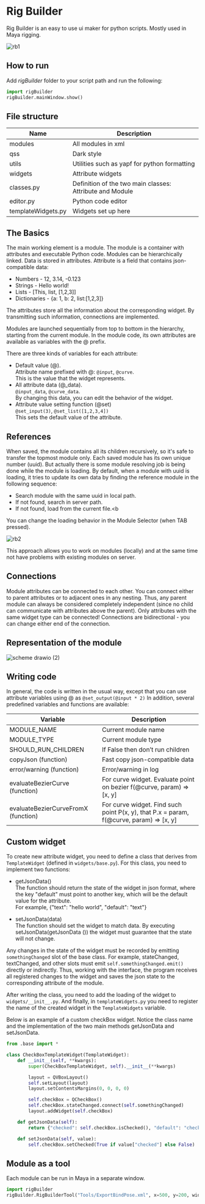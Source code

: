 # Rig Builder
Rig Builder is an easy to use ui maker for python scripts. Mostly used in Maya rigging.

![rb1](https://user-images.githubusercontent.com/9614751/159115306-4226af19-0d0a-4096-876c-f2180257b7f6.PNG)

## How to run
Add *rigBuilder* folder to your script path and run the following:
```python
import rigBuilder
rigBuilder.mainWindow.show() 
```

## File structure
| Name | Description |
| -- | -- |
|modules |All modules in xml |
|qss|Dark style |
|utils | Utilities such as yapf for python formatting |
|widgets | Attribute widgets|
|classes.py	| Definition of the two main classes: Attribute and Module|
|editor.py |	Python code editor|
|templateWidgets.py |	Widgets set up here|

## The Basics
The main working element is a module. The module is a container with attributes and executable Python code.
Modules can be hierarchically linked. Data is stored in attributes. Attribute is a field that contains json-compatible data:
* Numbers  -  12, 3.14, -0.123
* Strings  -  Hello world!
* Lists  -  [This, list, [1,2,3]]
* Dictionaries  -  {a: 1, b: 2, list:[1,2,3]}

The attributes store all the information about the corresponding widget. By transmitting such information, connections are implemented.

Modules are launched sequentially from top to bottom in the hierarchy, starting from the current module. In the module code, its own attributes are available as variables with the @ prefix.

There are three kinds of variables for each attribute:
* Default value (@).<br>
  Attribute name prefixed with @: `@input`, `@curve`.<br> 
  This is the value that the widget represents.
* All attribute data (@_data).<br>
  `@input_data`, `@curve_data`.<br>
  By changing this data, you can edit the behavior of the widget. 
* Attribute value setting function (@set) <br>
  `@set_input(3)`, `@set_list([1,2,3,4])`<br>
  This sets the default value of the attribute.

## References
When saved, the module contains all its children recursively, so it's safe to transfer the topmost module only. Each saved module has its own unique number (uuid).
But actually there is some module resolving job is being done while the module is loading. 
By default, when a module with uuid is loading, it tries to update its own data by finding the reference module in the following sequence:
* Search module with the same uuid in local path.
* If not found, search in server path.
* If not found, load from the current file.<b
                                              
You can change the loading behavior in the Module Selector (when TAB pressed). 

![rb2](https://user-images.githubusercontent.com/9614751/159116931-841fe887-438c-4110-bd41-ab9d4531c744.PNG)

This approach allows you to work on modules (locally) and at the same time not have problems with existing modules on server.
  
## Connections
Module attributes can be connected to each other. You can connect either to parent attributes or to adjacent ones in any nesting. Thus, any parent module can always be considered completely independent (since no child can communicate with attributes above the parent). Only attributes with the same widget type can be connected! Connections are bidirectional - you can change either end of the connection.

## Representation of the module

![scheme drawio (2)](https://user-images.githubusercontent.com/9614751/159116041-0eb5c6d9-ce91-41a6-959e-425a5fad063e.png)

## Writing code
In general, the code is written in the usual way, except that you can use attribute variables using @ as `@set_output(@input * 2)`
In addition, several predefined variables and functions are available:

| Variable | Description |
| -- | -- |
|MODULE_NAME |	Current module name |
|MODULE_TYPE |	Current module type |
|SHOULD_RUN_CHILDREN |	If False then don’t run children |
|copyJson (function) |	Fast copy json-compatible data |
|error/warning (function) |	Error/warning in log |
|evaluateBezierCurve (function) |	For curve widget. Evaluate point on bezier f(@curve, param) => [x, y] |
|evaluateBezierCurveFromX (function) |	For curve widget. Find such point P(x, y), that P.x = param, f(@curve, param) => [x, y] |

## Custom widget

To create new attribute widget, you need to define a class that derives from `TemplateWidget` (defined in `widgets/base.py`).
For this class, you need to implement two functions:
* getJsonData()<br>
  The function should return the state of the widget in json format, where the key "default" must point to another key, which will be the default value for the attribute.<br>
  For example, {"text": "hello world", "default": "text"}
  
* setJsonData(data)<br>
  The function should set the widget to match data.
  By executing setJsonData(getJsonData ()) the widget must guarantee that the state will not change.

Any changes in the state of the widget must be recorded by emitting `somethingChanged` slot of the base class. For example, stateChanged, textChanged, and other slots must emit `self.somethingChanged.emit()` directly or indirectly. Thus, working with the interface, the program receives all registered changes to the widget and saves the json state to the corresponding attribute of the module.

After writing the class, you need to add the loading of the widget to `widgets/__init__.py`.
And finally, in `templateWidgets.py` you need to register the name of the created widget in the `TemplateWidgets` variable.

Below is an example of a custom checkBox widget. Notice the class name and the implementation of the two main methods getJsonData and setJsonData.
```python
from .base import *

class CheckBoxTemplateWidget(TemplateWidget):
    def __init__(self, **kwargs):
        super(CheckBoxTemplateWidget, self).__init__(**kwargs)

        layout = QVBoxLayout()
        self.setLayout(layout)
        layout.setContentsMargins(0, 0, 0, 0) 

        self.checkBox = QCheckBox()
        self.checkBox.stateChanged.connect(self.somethingChanged)
        layout.addWidget(self.checkBox)

    def getJsonData(self):
        return {"checked": self.checkBox.isChecked(), "default": "checked"}

    def setJsonData(self, value):
        self.checkBox.setChecked(True if value["checked"] else False)
```

## Module as a tool
Each module can be run in Maya in a separate window.
```python
import rigBuilder
rigBuilder.RigBuilderTool("Tools/ExportBindPose.xml", x=500, y=200, width=400, height=200).show() # path can be relative or absolute
```

